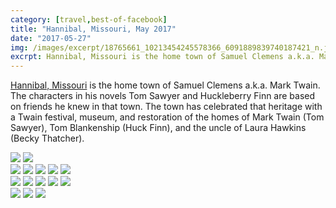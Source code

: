 ```yaml
---
category: [travel,best-of-facebook]
title: "Hannibal, Missouri, May 2017"
date: "2017-05-27"
img: /images/excerpt/18765661_10213454245578366_6091889839740187421_n.jpg
excrpt: Hannibal, Missouri is the home town of Samuel Clemens a.k.a. Mark Twain. The characters in his novels Tom Sawyer and Huckleberry Finn
---
```


[Hannibal, Missouri](https://www.facebook.com/pages/Hannibal-Missouri/104046469632694) is the home town of Samuel Clemens a.k.a. Mark Twain. The characters in his novels Tom Sawyer and Huckleberry Finn are based on friends he knew in that town. The town has celebrated that heritage with a Twain festival, museum, and restoration of the homes of Mark Twain (Tom Sawyer), Tom Blankenship (Huck Finn), and the uncle of Laura Hawkins (Becky Thatcher).

 ![](/images/18740432_10213454244938350_7332395639532041621_n.jpg)
 ![](/images/18670856_10213454245218357_372307939261872355_n.jpg)  
 ![](/images/18765661_10213454245578366_6091889839740187421_n.jpg)
 ![](/images/18698486_10213454246458388_2713778691045374186_n.jpg)
 ![](/images/18765909_10213454247538415_8287010107821484643_n.jpg)
 ![](/images/18698327_10213454248178431_7081678243028408816_n.jpg)
 ![](/images/18698193_10213454248338435_556009617124445931_n.jpg)  
 ![](/images/18740144_10213454249298459_1980681406817998674_n.jpg)
 ![](/images/18664701_10213454249538465_3833449565371175697_n.jpg)
 ![](/images/18698469_10213454250178481_9073540187556385227_n.jpg)
 ![](/images/18700288_10213454250578491_2584055463873358665_n.jpg)
 ![](/images/18739914_10213454250818497_736303269320840694_n.jpg)  
 ![](/images/18765714_10213454251418512_2870448864310063202_n.jpg)
 ![](/images/18700127_10213454254378586_5794384877560011923_n.jpg)
 ![](/images/18793532_1806712456012301_4405716090039042048_n.jpg)  
